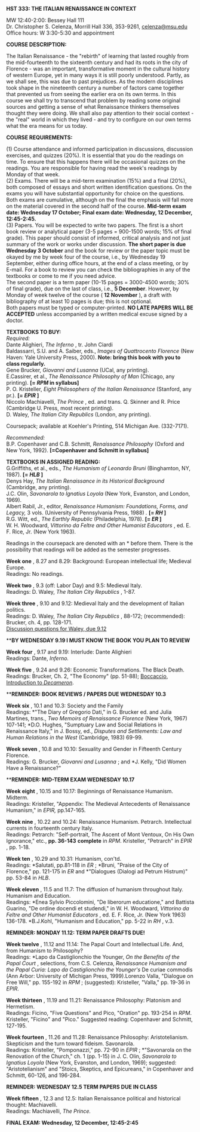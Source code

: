 **HST 333: THE ITALIAN RENAISSANCE IN CONTEXT**

  
MW 12:40-2:00: Bessey Hall 111  
Dr. Christopher S. Celenza, Morrill Hall 336, 353-9261, celenza@msu.edu  
Office hours: W 3:30-5:30 and appointment

**COURSE DESCRIPTION:**

The Italian Renaissance - the "rebirth" of learning that lasted roughly from
the mid-fourteenth to the sixteenth century and had its roots in the city of
Florence - was an important, transformative moment in the cultural history of
western Europe, yet in many ways it is still poorly understood. Partly, as we
shall see, this was due to past prejudices. As the modern disciplines took
shape in the nineteenth century a number of factors came together that
prevented us from seeing the earlier era on its own terms. In this course we
shall try to transcend that problem by reading some original sources and
getting a sense of what Renaissance thinkers themselves thought they were
doing. We shall also pay attention to their social context - the "real" world
in which they lived - and try to configure on our own terms what the era means
for us today.

**COURSE REQUIREMENTS:**

(1) Course attendance and informed participation in discussions, discussion
exercises, and quizzes (20%). It is essential that you do the readings on
time. To ensure that this happens there will be occasional quizzes on the
readings. You are responsible for having read the week's readings by Monday of
that week.  
(2) Exams. There will be a mid-term examination (15%) and a final (20%), both
composed of essays and short written identification questions. On the exams
you will have substantial opportunity for choice on the questions. Both exams
are cumulative, although on the final the emphasis will fall more on the
material covered in the second half of the course. **Mid-term exam date:
Wednesday 17 October; Final exam date: Wednesday, 12 December, 12:45-2:45.**  
(3) Papers. You will be expected to write two papers. The first is a short
book review or analytical paper (3-5 pages = 900-1500 words; 15% of final
grade). This paper should consist of informed, critical analysis and not just
summary of the work or works under discussion. **The short paper is** **due
Wednesday 3 October** and the book for review or the paper topic must be
okayed by me by week four of the course, i.e., by Wednesday 19 September,
either during office hours, at the end of a class meeting, or by E-mail. For a
book to review you can check the bibliographies in any of the textbooks or
come to me if you need advice.  
    The second paper is a term paper (10-15 pages = 3000-4500 words; 30% of final grade), due on the last of class, i.e., **5 December**. However, by Monday of week twelve of the course ( **12 November** ), a draft with bibliography of at least 10 pages is due; this is not optional.   
    Both papers must be typed or computer-printed. **NO LATE PAPERS WILL BE ACCEPTED** unless accompanied by a written medical excuse signed by a doctor. 

**TEXTBOOKS TO BUY:**  
_Required:_  
Dante Alighieri, _The Inferno_ , tr. John Ciardi  
Baldassarri, S.U. and A. Saiber, eds., _Images of Quattrocento Florence_ (New
Haven: Yale University Press, 2000). **Note: bring this book with you to class
regularly.**  
Gene Brucker, _Giovanni and Lusanna_ (UCal, any printing).  
E.Cassirer, et al., _The Renaissance Philosophy of Man_ (Chicago, any
printing). **[= _RPM_ in syllabus]**  
P. O. Kristeller, _Eight Philosophers of the Italian Renaissance_ (Stanford,
any pr.). **[= _EPIR_ ]**  
Niccolo Machiavelli, _The Prince_ , ed. and trans. Q. Skinner and R. Price
(Cambridge U. Press, most recent printing).  
D. Waley, _The Italian City Republics_ (London, any printing).

Coursepack; available at Koehler's Printing, 514 Michigan Ave. (332-7171).

_Recommended:_  
B.P. Copenhaver and C.B. Schmitt, _Renaissance Philosophy_ (Oxford and New
York, 1992). **[=Copenhaver and Schmitt in syllabus]**

**TEXTBOOKS IN ASSIGNED READING:**  
G.Griffiths, et al., eds., _The Humanism of Leonardo Bruni_ (Binghamton, NY,
1987). **[= _HLB_ ]**  
Denys Hay, _The Italian Renaissance in its Historical Background_ (Cambridge,
any printing).  
J.C. Olin, _Savonarola to Ignatius Loyola_ (New York, Evanston, and London,
1969).  
Albert Rabil, Jr., editor, _Renaissance Humanism: Foundations, Forms, and
Legacy,_ 3 vols. (University of Pennsylvania Press, 1988) _._ **[= _RH_ ]**  
R.G. Witt, ed., _The Earthly Republic_ (Philadelphia, 1978). **[= _ER_ ]**  
W. H. Woodward, _Vittorino da Feltre and Other Humanist Educators_ , ed. E. F.
Rice, Jr. (New York 1963).

Readings in the coursepack are denoted with an * before them. There is the
possibility that readings will be added as the semester progresses.

**Week one** , 8.27 and 8.29: Background: European intellectual life; Medieval
Europe.  
Readings: No readings.

**Week two** , 9.3 (off: Labor Day) and 9.5: Medieval Italy.  
Readings: D. Waley, _The Italian City Republics_ , 1-87.

**Week three** , 9.10 and 9.12: Medieval Italy and the development of Italian
politics.  
Readings: D. Waley, _The Italian City Republics_ , 88-172; (recommended):
Brucker, ch. 4, pp. 128-171.  
[Discussion questions for Waley, due 9.12](waley_1.htm)

****BY WEDNESDAY 9.19 I MUST KNOW THE BOOK YOU PLAN TO REVIEW**

**Week four** , 9.17 and 9.19: Interlude: Dante Alighieri  
Readings: Dante, _Inferno._

**Week five** , 9.24 and 9.26: Economic Transformations. The Black Death.  
Readings: Brucker, Ch. 2, "The Economy" (pp. 51-88); [Boccaccio, Introduction
to _Decameron_](http://www.fordham.edu/halsall/source/boccacio2.html).

****REMINDER: BOOK REVIEWS / PAPERS DUE WEDNESDAY 10.3**

**Week six** , 10.1 and 10.3: Society and the Family  
Readings: *"The Diary of Gregorio Dati," in G. Brucker ed. and Julia Martines,
trans., _Two Memoirs of Renaissance Florence_ (New York, 1967) 107-141; *D.O.
Hughes, "Sumptuary Law and Social Relations in Renaissance Italy," in J.
Bossy, ed., _Disputes and Settlements: Law and Human Relations in the West_
(Cambridge, 1983) 69-99.

**Week seven** , 10.8 and 10.10: Sexuality and Gender in Fifteenth Century
Florence.  
Readings: G. Brucker, _Giovanni and Lusanna_ ; and *J. Kelly, "Did Women Have
a Renaissance?"

****REMINDER: MID-TERM EXAM WEDNESDAY 10.17**

**Week eight** , 10.15 and 10.17: Beginnings of Renaissance Humanism. Midterm.  
Readings: Kristeller, "Appendix: The Medieval Antecedents of Renaissance
Humanism," in _EPIR,_ pp.147-165.

**Week nine** , 10.22 and 10.24: Renaissance Humanism. Petrarch. Intellectual
currents in fourteenth century Italy.  
Readings: Petrarch: "Self-portrait, The Ascent of Mont Ventoux, On His Own
Ignorance," etc., **pp. 36-143** **complete** in _RPM_. Kristeller, "Petrarch"
in _EPIR_ , pp. 1-18.

**Week ten** , 10.29 and 10.31: Humanism, con'td.  
Readings: *Salutati, pp.81-118 in _ER_ ; *Bruni, "Praise of the City of
Florence," pp. 121-175 in _ER_ and *"Dialogues (Dialogi ad Petrum Histrum)"
pp. 53-84 in _HLB_.

**Week eleven** , 11.5 and 11.7: The diffusion of humanism throughout Italy.
Humanism and Education.  
Readings: *Enea Sylvio Piccolomini, "De liberorum educatione," and Battista
Guarino, "De ordine docendi et studendi," in W. H. Woodward, _Vittorino da
Feltre and Other Humanist Educators_ , ed. E. F. Rice, Jr. (New York 1963)
136-178. *B.J.Kohl, "Humanism and Education," pp. 5-22 in _RH_ , v.3.

**REMINDER: MONDAY 11.12: TERM PAPER DRAFTS DUE!**

**Week twelve** , 11.12 and 11.14: The Papal Court and Intellectual Life. And,
from Humanism to Philosophy?  
Readings: *Lapo da Castiglionchio the Younger, _On the Benefits of the Papal
Court_ , selections, from C.S. Celenza, _Renaissance Humanism and the Papal
Curia: Lapo da Castiglionchio the Younger's_ De curiae commodis (Ann Arbor:
University of Michigan Press, 1999).Lorenzo Valla, "Dialogue on Free Will,"
pp. 155-192 in _RPM_ ; (suggested): Kristeller, "Valla," pp. 19-36 in _EPIR._

**Week thirteen** , 11.19 and 11.21: Renaissance Philosophy: Platonism and
Hermetism.  
Readings: Ficino, "Five Questions" and Pico, "Oration" pp. 193-254 in _RPM_.
Kristeller, "Ficino" and "Pico." Suggested reading: Copenhaver and Schmitt,
127-195.

**Week fourteen** , 11.26 and 11.28: Renaissance Philosophy: Aristotelianism.
Skepticism and the turn toward fideism. Savonarola.  
Readings: Kristeller, "Pomponazzi," pp. 72-90 in _EPIR_ ; *"Savonarola on the
Renovation of the Church," ch. 1 (pp. 1-15) in J. C. Olin, _Savonarola to
Ignatius Loyola_ (New York, Evanston, and London, 1969); suggested:
"Aristotelianism" and "Stoics, Skeptics, and Epicureans," in Copenhaver and
Schmitt, 60-126, and 196-284.

**REMINDER: WEDNESDAY 12.5 TERM PAPERS DUE IN CLASS**

**Week fifteen** , 12.3 and 12.5: Italian Renaissance political and historical
thought: Machiavelli.  
Readings: Machiavelli, _The Prince._

**FINAL EXAM: Wednesday, 12 December, 12:45-2:45**

